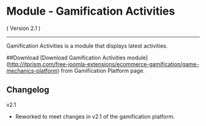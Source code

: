 Module - Gamification Activities
==============================
( Version 2.1 )
- - -

Gamification Activities is a module that displays latest activities.

##Download
[Download Gamification Activities module] (http://itprism.com/free-joomla-extensions/ecommerce-gamification/game-mechanics-platform) from Gamification Platform page.

Changelog
---------

v2.1
* Reworked to meet changes in v2.1 of the gamification platform.